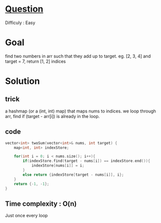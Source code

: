 # [Question](https://leetcode.com/problems/two-sum/)
Difficuly : Easy
# Goal
find two numbers in arr such that they add up to target.
eg. [2, 3, 4] and target = 7, return [1, 2] indices
# Solution
## trick
a hashmap (or a (int, int) map) that maps nums to indices. we loop through arr, find if (target - arr[i]) is already in the loop. 
## code
```cpp
vector<int> twoSum(vector<int>& nums, int target) {
    map<int, int> indexStore;

    for(int i = 0; i < nums.size(); i++){
        if(indexStore.find(target - nums[i]) == indexStore.end()){     
            indexStore[nums[i]] = i;
        }
        else return {indexStore[target - nums[i]], i};
    }
    return {-1, -1};
}
```
## Time complexity : O(n)
Just once every loop
